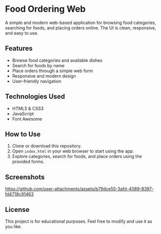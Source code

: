 # Food Ordering Web

A simple and modern web-based application for browsing food categories, searching for foods, and placing orders online. The UI is clean, responsive, and easy to use.

## Features
- Browse food categories and available dishes
- Search for foods by name
- Place orders through a simple web form
- Responsive and modern design
- User-friendly navigation

## Technologies Used
- HTML5 & CSS3
- JavaScript
- Font Awesome

## How to Use
1. Clone or download this repository.
2. Open `index.html` in your web browser to start using the app.
3. Explore categories, search for foods, and place orders using the provided forms.

## Screenshots

https://github.com/user-attachments/assets/b79dce55-3afd-4089-8397-fd4718c91463


## License
This project is for educational purposes. Feel free to modify and use it as you like.
